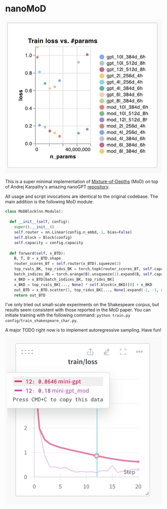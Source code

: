 
# nanoMoD

![isoFLOP plot](assets/mod_isoflop.jpeg)

This is a super minimal implementation of [Mixture-of-Depths](https://arxiv.org/abs/2404.02258) (MoD) on top of Andrej Karpathy's amazing nanoGPT [repository](https://github.com/karpathy/nanoGPT). 

All usage and script invocations are identical to the original codebase. The main addition is the following MoD module:

```python
class MoDBlock(nn.Module):

  def __init__(self, config):
    super().__init__()
    self.router = nn.Linear(config.n_embd, 1, bias=False)
    self.block = Block(config)
    self.capacity = config.capacity

  def forward(self, x_BTD):
    B, T, D = x_BTD.shape
    router_scores_BT = self.router(x_BTD).squeeze(2)
    top_rvals_BK, top_ridxs_BK = torch.topk(router_scores_BT, self.capacity, dim=1)
    batch_indices_BK = torch.arange(B).unsqueeze(1).expand(B, self.capacity)
    x_BKD = x_BTD[batch_indices_BK, top_ridxs_BK]
    x_BKD = top_rvals_BK[..., None] * self.block(x_BKD)[0] + x_BKD
    out_BTD = x_BTD.scatter(1, top_ridxs_BK[..., None].expand(-1, -1, x_BTD.shape[-1]), x_BKD)
    return out_BTD
```

I've only tried out small-scale experiments on the Shakespeare corpus, but results seem consistent with those reported in the MoD paper. You can initiate training with the following command: `python train.py config/train_shakespeare_char.py`. 


A major TODO right now is to implement autoregressive sampling. Have fun! 

![loss](assets/mod_loss_curve.jpeg)
